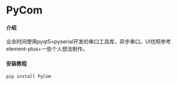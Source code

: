 # PyCom

#### 介绍
业余时间使用pyqt5+pyserial开发的串口工具库，异步串口。UI仿照参考element-plus+一些个人想法制作。

#### 安装教程
~~~
pip install PyCom
~~~